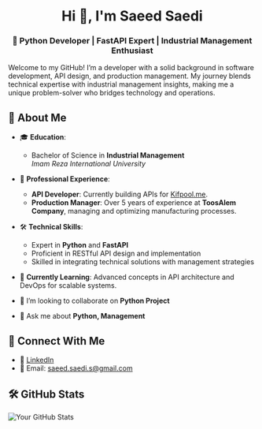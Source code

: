 <h1 align="center">Hi 👋, I'm Saeed Saedi</h1>
<h3 align="center">🚀 Python Developer | FastAPI Expert | Industrial Management Enthusiast</h3>

Welcome to my GitHub! I’m a developer with a solid background in software development, API design, and production management. My journey blends technical expertise with industrial management insights, making me a unique problem-solver who bridges technology and operations.

## 🎯 **About Me**

- 🎓 **Education**:  
  - Bachelor of Science in **Industrial Management**  
    *Imam Reza International University*  

- 💼 **Professional Experience**:  
  - **API Developer**: Currently building APIs for [Kifpool.me](https://kifpool.me).  
  - **Production Manager**: Over 5 years of experience at **ToosAlem Company**, managing and optimizing manufacturing processes.  

- 🛠️ **Technical Skills**:  
  - Expert in **Python** and **FastAPI**  
  - Proficient in RESTful API design and implementation  
  - Skilled in integrating technical solutions with management strategies  

- 🌱 **Currently Learning**: Advanced concepts in API architecture and DevOps for scalable systems.
- 👯 I’m looking to collaborate on **Python Project**
- 💬 Ask me about **Python, Management**


## 🤝 **Connect With Me**

- 💼 [LinkedIn](https://www.linkedin.com/in/saeedsaedi/)  
- 📧 Email: [saeed.saedi.s@gmail.com](mailto:saeed.saedi.s@gmail.com)  


## 🛠️ **GitHub Stats**

![Your GitHub Stats](https://github-readme-stats.vercel.app/api?username=SaeedSaedi&show_icons=true&theme=radical)

